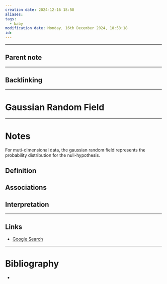 ```yaml
---
creation date: 2024-12-16 18:58
aliases: 
tags:
  - baby
modification date: Monday, 16th December 2024, 18:58:18
id:
---
```

---

## Parent note
---
## Backlinking


---
# Gaussian Random Field


---
# Notes
For muti-dimensional data, the gaussian random field represents the probability distribution for the null-hypothesis.
## Definition

## Associations

## Interpretation

---
## Links
- [Google Search](https://www.google.com/search?q=Gaussian+Random+Field)

---
# Bibliography
+ 